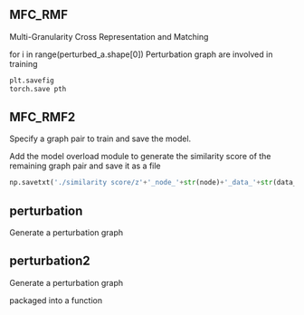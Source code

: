 ## MFC_RMF

Multi-Granularity Cross Representation and Matching

for i in range(perturbed_a.shape[0]) Perturbation graph are involved in training

```python
plt.savefig
torch.save pth
```

## MFC_RMF2

Specify a graph pair to train and save the model. 

Add the model overload module to generate the similarity score of the remaining graph pair and save it as a file

```python
np.savetxt('./similarity score/z'+'_node_'+str(node)+'_data_'+str(data_num)+'model_'+str(formatted_time)+'.txt', z_p)
```





## perturbation

Generate a perturbation graph

## perturbation2

Generate a perturbation graph

packaged into a function

